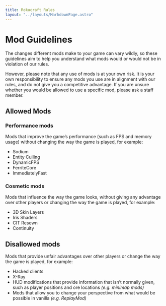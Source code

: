 ```yaml
---
title: Rokucraft Rules
layout: "../layouts/MarkdownPage.astro"
---
```


# Mod Guidelines

The changes different mods make to your game can vary wildly, so these guidelines aim to help you understand what mods would or would not be in violation of our rules.

However, please note that any use of mods is at your own risk. It is your own responsibility to ensure any mods you use are in alignment with our rules, and do not give you a competitive advantage. If you are unsure whether you would be allowed to use a specific mod, please ask a staff member.

## Allowed Mods

### Performance mods

Mods that improve the game’s performance (such as FPS and memory usage) without changing the way the game is played, for example:

- Sodium
- Entity Culling
- DynamicFPS
- FerriteCore
- ImmediatelyFast

### Cosmetic mods

Mods that influence the way the game looks, without giving any advantage over other players or changing the way the game is played, for example:

- 3D Skin Layers
- Iris Shaders
- CIT Resewn
- Continuity

## Disallowed mods
Mods that provide unfair advantages over other players or change the way the game is played, for example:

- Hacked clients
- X-Ray
- HUD modifications that provide information that isn’t normally given, such as player positions and ore locations *(e.g. minimap mods)*
- Mods that allow you to change your perspective from what would be possible in vanilla *(e.g. ReplayMod)*
